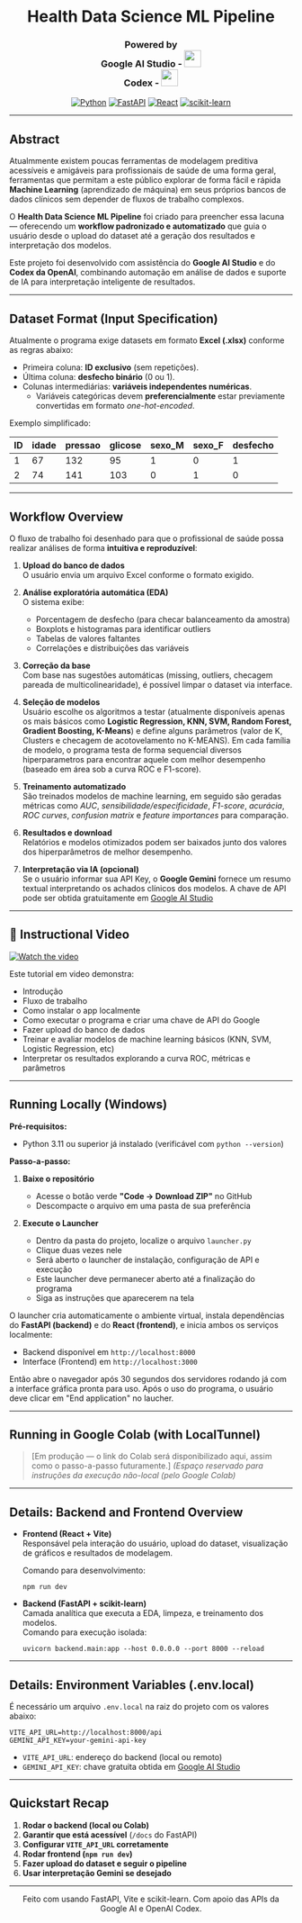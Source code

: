 <div align="center">

# Health Data Science ML Pipeline  
### Powered by <br> Google AI Studio - <img src="https://upload.wikimedia.org/wikipedia/commons/b/b5/Google_ai_studio_logo.png" width="30"/> <br> Codex - <img src="https://upload.wikimedia.org/wikipedia/commons/c/c3/Openai.png" width="30"/>

[![Python](https://img.shields.io/badge/Python-3.11%2B-blue)]()
[![FastAPI](https://img.shields.io/badge/FastAPI-Backend-brightgreen)]()
[![React](https://img.shields.io/badge/Frontend-React-blueviolet)]()
[![scikit-learn](https://img.shields.io/badge/ML-scikit--learn-orange)]()

</div>

---

## Abstract

Atualmmente existem poucas ferramentas de modelagem preditiva acessíveis e amigáveis para profissionais de saúde de uma forma geral, ferramentas que permitam a este público explorar de forma fácil e rápida **Machine Learning** (aprendizado de máquina) em seus próprios bancos de dados clínicos sem depender de fluxos de trabalho complexos.  

O **Health Data Science ML Pipeline** foi criado para preencher essa lacuna — oferecendo um **workflow padronizado e automatizado** que guia o usuário desde o upload do dataset até a geração dos resultados e interpretação dos modelos.  

Este projeto foi desenvolvido com assistência do **Google AI Studio** e do **Codex da OpenAI**, combinando automação em análise de dados e suporte de IA para interpretação inteligente de resultados.

---

## Dataset Format (Input Specification)

Atualmente o programa exige datasets em formato **Excel (.xlsx)** conforme as regras abaixo:

- Primeira coluna: **ID exclusivo** (sem repetições).  
- Última coluna: **desfecho binário** (0 ou 1).  
- Colunas intermediárias: **variáveis independentes numéricas**.  
  - Variáveis categóricas devem **preferencialmente** estar previamente convertidas em formato *one-hot-encoded*.  

Exemplo simplificado:

| ID | idade | pressao | glicose | sexo_M | sexo_F | desfecho |
|----|--------|----------|----------|---------|---------|-----------|
| 1 | 67 | 132 | 95 | 1 | 0 | 1 |
| 2 | 74 | 141 | 103 | 0 | 1 | 0 |

---

## Workflow Overview

O fluxo de trabalho foi desenhado para que o profissional de saúde possa realizar análises de forma **intuitiva e reproduzível**:

1. **Upload do banco de dados**  
   O usuário envia um arquivo Excel conforme o formato exigido.

2. **Análise exploratória automática (EDA)**  
   O sistema exibe:
   - Porcentagem de desfecho (para checar balanceamento da amostra)  
   - Boxplots e histogramas para identificar outliers  
   - Tabelas de valores faltantes  
   - Correlações e distribuições das variáveis  

3. **Correção da base**  
   Com base nas sugestões automáticas (missing, outliers, checagem pareada de multicolinearidade), é possível limpar o dataset via interface.

4. **Seleção de modelos**  
   Usuário escolhe os algoritmos a testar (atualmente disponíveis apenas os mais básicos como **Logistic Regression, KNN, SVM, Random Forest, Gradient Boosting, K-Means**) e define alguns parâmetros (valor de K, Clusters e checagem de acotovelamento no K-MEANS). Em cada família de modelo, o programa testa de forma sequencial diversos hiperparametros para encontrar aquele com melhor desempenho (baseado em área sob a curva ROC e F1-score). 

5. **Treinamento automatizado**  
   São treinados modelos de machine learning, em seguido são geradas métricas como *AUC*, *sensibilidade/especificidade*, *F1-score*, *acurácia*, *ROC curves*, *confusion matrix* e *feature importances* para comparação.

6. **Resultados e download**  
   Relatórios e modelos otimizados podem ser baixados junto dos valores dos hiperparâmetros de melhor desempenho.

7. **Interpretação via IA (opcional)**  
   Se o usuário informar sua API Key, o **Google Gemini** fornece um resumo textual interpretando os achados clínicos dos modelos. A chave de API pode ser obtida gratuitamente em [Google AI Studio](https://aistudio.google.com/app/apikey)

---

## 🎥 Instructional Video

[![Watch the video](https://img.youtube.com/vi/_x5e5cBSl70/maxresdefault.jpg)](https://www.youtube.com/watch?v=_x5e5cBSl70)

Este tutorial em video demonstra:
- Introdução
- Fluxo de trabalho
- Como instalar o app localmente
- Como executar o programa e criar uma chave de API do Google
- Fazer upload do banco de dados
- Treinar e avaliar modelos de machine learning básicos (KNN, SVM, Logistic Regression, etc)
- Interpretar os resultados explorando a curva ROC, métricas e parâmetros


---

## Running Locally (Windows)

**Pré-requisitos:**  
- Python 3.11 ou superior já instalado (verificável com `python --version`)

**Passo-a-passo:**

1. **Baixe o repositório**  
   - Acesse o botão verde **"Code → Download ZIP"** no GitHub  
   - Descompacte o arquivo em uma pasta de sua preferência  

2. **Execute o Launcher**  
   - Dentro da pasta do projeto, localize o arquivo `launcher.py`  
   - Clique duas vezes nele
   - Será aberto o launcher de instalação, configuração de API e execução
   - Este launcher deve permanecer aberto até a finalização do programa  
   - Siga as instruções que aparecerem na tela  

O launcher cria automaticamente o ambiente virtual, instala dependências do **FastAPI (backend)** e do **React (frontend)**, e inicia ambos os serviços localmente:  
- Backend disponível em `http://localhost:8000`  
- Interface (Frontend) em `http://localhost:3000`

Então abre o navegador após 30 segundos dos servidores rodando já com a interface gráfica pronta para uso. Após o uso do programa, o usuário deve clicar em "End application" no laucher.


---

## Running in Google Colab (with LocalTunnel)

> [Em produção — o link do Colab será disponibilizado aqui, assim como o passo-a-passo futuramente.]
> *(Espaço reservado para instruções da execução não-local (pelo Google Colab)*

---

## Details: Backend and Frontend Overview

- **Frontend (React + Vite)**  
  Responsável pela interação do usuário, upload do dataset, visualização de gráficos e resultados de modelagem.  

  Comando para desenvolvimento:
  ```
  npm run dev
  ```

- **Backend (FastAPI + scikit-learn)**  
  Camada analítica que executa a EDA, limpeza, e treinamento dos modelos.  
  Comando para execução isolada:
  ```
  uvicorn backend.main:app --host 0.0.0.0 --port 8000 --reload
  ```

---

## Details: Environment Variables (.env.local)

É necessário um arquivo `.env.local` na raiz do projeto com os valores abaixo:

```
VITE_API_URL=http://localhost:8000/api
GEMINI_API_KEY=your-gemini-api-key
```

- `VITE_API_URL`: endereço do backend (local ou remoto)  
- `GEMINI_API_KEY`: chave gratuita obtida em [Google AI Studio](https://aistudio.google.com/app/apikey)

---

## Quickstart Recap

1. **Rodar o backend (local ou Colab)**  
2. **Garantir que está acessível** (`/docs` do FastAPI)  
3. **Configurar `VITE_API_URL` corretamente**  
4. **Rodar frontend (`npm run dev`)**  
5. **Fazer upload do dataset e seguir o pipeline**  
6. **Usar interpretação Gemini se desejado**

---

<div align="center">
Feito com usando FastAPI, Vite e scikit-learn.  
Com apoio das APIs da Google AI e OpenAI Codex.
</div>
